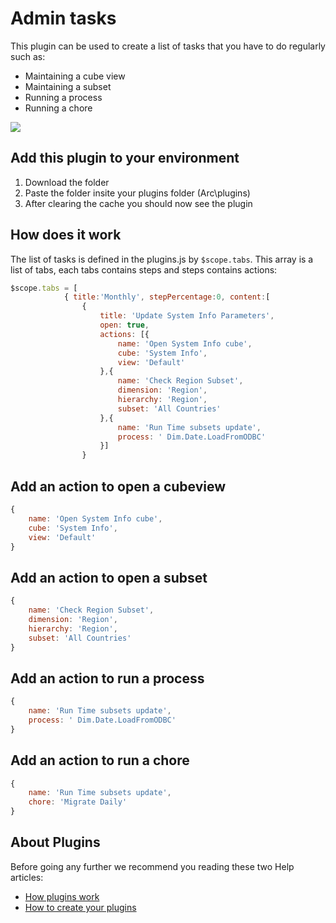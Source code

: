 # Admin tasks
This plugin can be used to create a list of tasks that you have to do regularly such as:
* Maintaining a cube view
* Maintaining a subset
* Running a process
* Running a chore

<img src="https://s3-ap-southeast-2.amazonaws.com/downloads.cubewise.com/web_assets/arc-pulgins/admin-tasks.gif" />

## Add this plugin to your environment
1. Download the folder
2. Paste the folder insite your plugins folder (Arc\plugins)
3. After clearing the cache you should now see the plugin

## How does it work
The list of tasks is defined in the plugins.js by ```$scope.tabs```. This array is a list of tabs, each tabs contains steps and steps contains actions:
```js
$scope.tabs = [
            { title:'Monthly', stepPercentage:0, content:[
                {
                    title: 'Update System Info Parameters',
                    open: true,
                    actions: [{
                        name: 'Open System Info cube',
                        cube: 'System Info',
                        view: 'Default'
                    },{
                        name: 'Check Region Subset',
                        dimension: 'Region',
                        hierarchy: 'Region',
                        subset: 'All Countries'
                    },{
                        name: 'Run Time subsets update',
                        process: ' Dim.Date.LoadFromODBC'
                    }]
                }
```
## Add an action to open a cubeview
```js
{
    name: 'Open System Info cube',
    cube: 'System Info',
    view: 'Default'
}
```
## Add an action to open a subset
```js
{
    name: 'Check Region Subset',
    dimension: 'Region',
    hierarchy: 'Region',
    subset: 'All Countries'
}
```
## Add an action to run a process
```js
{
    name: 'Run Time subsets update',
    process: ' Dim.Date.LoadFromODBC'
}
```
## Add an action to run a chore
```js
{
    name: 'Run Time subsets update',
    chore: 'Migrate Daily'
}
```

## About Plugins
Before going any further we recommend you reading these two Help articles:
* [How plugins work](https://code.cubewise.com/arc-docs/how-plugins-work)
* [How to create your plugins](https://code.cubewise.com/arc-docs/how-to-create-your-plugins)

